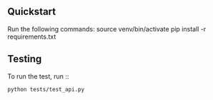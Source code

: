 Quickstart
----------

Run the following commands: 
    source venv/bin/activate
    pip install -r requirements.txt

    
Testing
----------
To run the test, run ::

    python tests/test_api.py